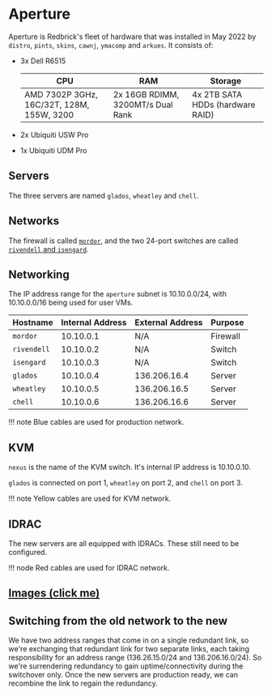 # Aperture

Aperture is Redbrick's fleet of hardware that was installed in May 2022 by `distro`, `pints`, `skins`, `cawnj`, `ymacomp`
and `arkues`. It consists of:

- 3x Dell R6515
  
    | CPU | RAM | Storage |
    | ---- | ---- | ------- |
    | AMD 7302P 3GHz, 16C/32T, 128M, 155W, 3200 | 2x 16GB RDIMM, 3200MT/s Dual Rank | 4x 2TB SATA HDDs (hardware RAID) |

- 2x Ubiquiti USW Pro
- 1x Ubiquiti UDM Pro

## Servers

The three servers are named `glados`, `wheatley` and `chell`.

## Networks

The firewall is called [`mordor`](firewall.md), and the two 24-port switches are called [`rivendell` and `isengard`](switches.md).

## Networking

The IP address range for the `aperture` subnet is 10.10.0.0/24, with 10.10.0.0/16 being used for user VMs.

| Hostname | Internal Address | External Address | Purpose |
| -------- | ---------- | -------- | ------- |
| `mordor` | 10.10.0.1 | N/A | Firewall |
| `rivendell` | 10.10.0.2 | N/A | Switch |
| `isengard` | 10.10.0.3 | N/A | Switch |
| `glados` | 10.10.0.4 | 136.206.16.4 | Server |
| `wheatley` | 10.10.0.5 | 136.206.16.5 | Server |
| `chell` | 10.10.0.6 | 136.206.16.6 | Server |

!!! note
    Blue cables are used for production network.

## KVM

`nexus` is the name of the KVM switch. It's internal IP address is 10.10.0.10.

`glados` is connected on port 1, `wheatley` on port 2, and `chell` on port 3.

!!! note
    Yellow cables are used for KVM network.

## IDRAC

The new servers are all equipped with IDRACs. These still need to be configured.

!!! node
    Red cables are used for IDRAC network.

## [Images (click me)](images.md)

## Switching from the old network to the new

We have two address ranges that come in on a single redundant link, so we're exchanging that redundant link for two
separate links, each taking responsibility for an address range (136.26.15.0/24 and 136.206.16.0/24). So we're surrendering
redundancy to gain uptime/connectivity during the switchover only. Once the new servers are production ready, we can
recombine the link to regain the redundancy.
